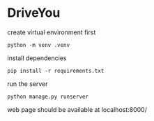 # DriveYou

create virtual environment first
```
python -m venv .venv
```

install dependencies
```
pip install -r requirements.txt
```

run the server
```
python manage.py runserver
```

web page should be available at localhost:8000/
